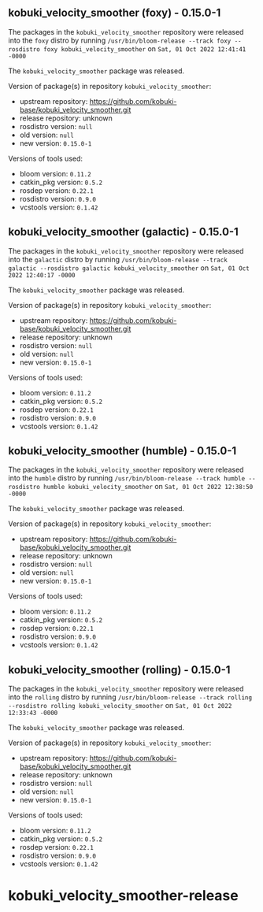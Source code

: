 ## kobuki_velocity_smoother (foxy) - 0.15.0-1

The packages in the `kobuki_velocity_smoother` repository were released into the `foxy` distro by running `/usr/bin/bloom-release --track foxy --rosdistro foxy kobuki_velocity_smoother` on `Sat, 01 Oct 2022 12:41:41 -0000`

The `kobuki_velocity_smoother` package was released.

Version of package(s) in repository `kobuki_velocity_smoother`:

- upstream repository: https://github.com/kobuki-base/kobuki_velocity_smoother.git
- release repository: unknown
- rosdistro version: `null`
- old version: `null`
- new version: `0.15.0-1`

Versions of tools used:

- bloom version: `0.11.2`
- catkin_pkg version: `0.5.2`
- rosdep version: `0.22.1`
- rosdistro version: `0.9.0`
- vcstools version: `0.1.42`


## kobuki_velocity_smoother (galactic) - 0.15.0-1

The packages in the `kobuki_velocity_smoother` repository were released into the `galactic` distro by running `/usr/bin/bloom-release --track galactic --rosdistro galactic kobuki_velocity_smoother` on `Sat, 01 Oct 2022 12:40:17 -0000`

The `kobuki_velocity_smoother` package was released.

Version of package(s) in repository `kobuki_velocity_smoother`:

- upstream repository: https://github.com/kobuki-base/kobuki_velocity_smoother.git
- release repository: unknown
- rosdistro version: `null`
- old version: `null`
- new version: `0.15.0-1`

Versions of tools used:

- bloom version: `0.11.2`
- catkin_pkg version: `0.5.2`
- rosdep version: `0.22.1`
- rosdistro version: `0.9.0`
- vcstools version: `0.1.42`


## kobuki_velocity_smoother (humble) - 0.15.0-1

The packages in the `kobuki_velocity_smoother` repository were released into the `humble` distro by running `/usr/bin/bloom-release --track humble --rosdistro humble kobuki_velocity_smoother` on `Sat, 01 Oct 2022 12:38:50 -0000`

The `kobuki_velocity_smoother` package was released.

Version of package(s) in repository `kobuki_velocity_smoother`:

- upstream repository: https://github.com/kobuki-base/kobuki_velocity_smoother.git
- release repository: unknown
- rosdistro version: `null`
- old version: `null`
- new version: `0.15.0-1`

Versions of tools used:

- bloom version: `0.11.2`
- catkin_pkg version: `0.5.2`
- rosdep version: `0.22.1`
- rosdistro version: `0.9.0`
- vcstools version: `0.1.42`


## kobuki_velocity_smoother (rolling) - 0.15.0-1

The packages in the `kobuki_velocity_smoother` repository were released into the `rolling` distro by running `/usr/bin/bloom-release --track rolling --rosdistro rolling kobuki_velocity_smoother` on `Sat, 01 Oct 2022 12:33:43 -0000`

The `kobuki_velocity_smoother` package was released.

Version of package(s) in repository `kobuki_velocity_smoother`:

- upstream repository: https://github.com/kobuki-base/kobuki_velocity_smoother.git
- release repository: unknown
- rosdistro version: `null`
- old version: `null`
- new version: `0.15.0-1`

Versions of tools used:

- bloom version: `0.11.2`
- catkin_pkg version: `0.5.2`
- rosdep version: `0.22.1`
- rosdistro version: `0.9.0`
- vcstools version: `0.1.42`


# kobuki_velocity_smoother-release
